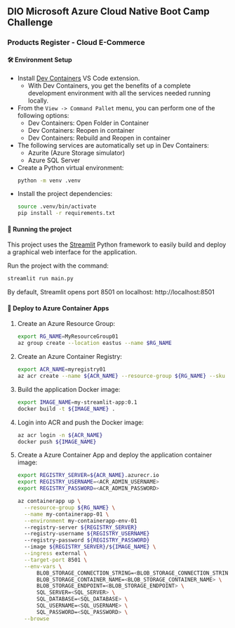 ## DIO Microsoft Azure Cloud Native Boot Camp Challenge

### Products Register - Cloud E-Commerce

#### :hammer_and_wrench: Environment Setup

- Install [Dev Containers](https://marketplace.visualstudio.com/items/?itemName=ms-vscode-remote.remote-containers) VS Code extension.
  - With Dev Containers, you get the benefits of a complete development environment with all the services needed running locally.
- From the `View -> Command Pallet` menu, you can perform one of the following options:
  - Dev Containers: Open Folder in Container
  - Dev Containers: Reopen in container
  - Dev Containers: Rebuild and Reopen in container
- The following services are automatically set up in Dev Containers:
  - Azurite (Azure Storage simulator)
  - Azure SQL Server
- Create a Python virtual environment:
  ```sh
  python -m venv .venv
  ```
- Install the project dependencies:
  ```sh
  source .venv/bin/activate
  pip install -r requirements.txt
  ```

#### :running: Running the project

This project uses the [Streamlit](https://streamlit.io) Python framework to easily build and deploy a graphical web interface for the application.

Run the project with the command:
```sh
streamlit run main.py
```
By default, Streamlit opens port 8501 on localhost: http://localhost:8501

#### :rocket: Deploy to Azure Container Apps

1. Create an Azure Resource Group:
    ```sh
    export RG_NAME=MyResourceGroup01
    az group create --location eastus --name $RG_NAME
    ```
2. Create an Azure Container Registry:
    ```sh
    export ACR_NAME=myregistry01
    az acr create --name ${ACR_NAME} --resource-group ${RG_NAME} --sku Basic --admin-enabled true
    ```
3. Build the application Docker image:
    ```sh
    export IMAGE_NAME=my-streamlit-app:0.1
    docker build -t ${IMAGE_NAME} .
    ```
4. Login into ACR and push the Docker image:
    ```sh
    az acr login -n ${ACR_NAME}
    docker push ${IMAGE_NAME}
    ```
5. Create a Azure Container App and deploy the application container image:
    ```sh
    export REGISTRY_SERVER=${ACR_NAME}.azurecr.io
    export REGISTRY_USERNAME=<ACR_ADMIN_USERNAME>
    export REGISTRY_PASSWORD=<ACR_ADMIN_PASSWORD>

    az containerapp up \
      --resource-group ${RG_NAME} \
      --name my-containerapp-01 \
      --environment my-containerapp-env-01
      --registry-server ${REGISTRY_SERVER}
      --registry-username ${REGISTRY_USERNAME}
      --registry-password ${REGISTRY_PASSWORD}
      --image ${REGISTRY_SERVER}/${IMAGE_NAME} \
      --ingress external \
      --target-port 8501 \
      --env-vars \
          BLOB_STORAGE_CONNECTION_STRING=<BLOB_STORAGE_CONNECTION_STRING> \
          BLOB_STORAGE_CONTAINER_NAME=<BLOB_STORAGE_CONTAINER_NAME> \
          BLOB_STORAGE_ENDPOINT=<BLOB_STORAGE_ENDPOINT> \
          SQL_SERVER=<SQL_SERVER> \
          SQL_DATABASE=<SQL_DATABASE> \
          SQL_USERNAME=<SQL_USERNAME> \
          SQL_PASSWORD=<SQL_PASSWORD> \
      --browse
    ```
